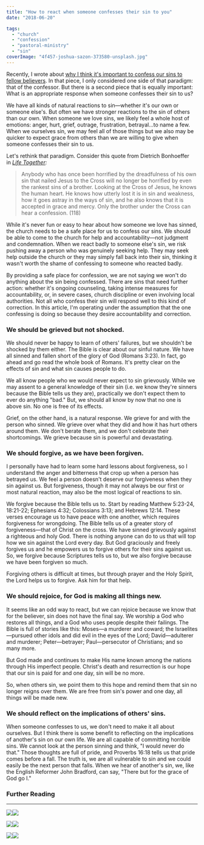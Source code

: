 ```yaml
---
title: "How to react when someone confesses their sin to you"
date: "2018-06-20"

tags: 
  - "church"
  - "confession"
  - "pastoral-ministry"
  - "sin"
coverImage: "4f457-joshua-sazon-373580-unsplash.jpg"
---
```


Recently, I wrote about [why I think it's important to confess our sins to fellow believers](http://blog.keelancook.com/2018/05/why-do-we-need-to-confess-our-sin-to-others.html). In that piece, I only considered one side of that paradigm: that of the confessor. But there is a second piece that is equally important: What is an appropriate response when someone confesses their sin to us?

We have all kinds of natural reactions to sin—whether it's our own or someone else's. But often we have stronger reactions to the sin of others than our own. When someone we love sins, we likely feel a whole host of emotions: anger, hurt, grief, outrage, frustration, betrayal...to name a few. When we ourselves sin, we may feel all of those things but we also may be quicker to expect grace from others than we are willing to give when someone confesses their sin to us.

Let's rethink that paradigm. Consider this quote from Dietrich Bonhoeffer in _[Life Together](https://amzn.to/2UoBBaQ):_

> Anybody who has once been horrified by the dreadfulness of his own sin that nailed Jesus to the Cross will no longer be horrified by even the rankest sins of a brother. Looking at the Cross of Jesus, he knows the human heart. He knows how utterly lost it is in sin and weakness, how it goes astray in the ways of sin, and he also knows that it is accepted in grace and mercy. Only the brother under the Cross can hear a confession. (118)

While it's never fun or easy to hear about how someone we love has sinned, the church needs to be a safe place for us to confess our sins. We should be able to come to the church for help and accountability—not judgment and condemnation. When we react badly to someone else's sin, we risk pushing away a person who was genuinely seeking help. They may seek help outside the church or they may simply fall back into their sin, thinking it wasn't worth the shame of confessing to someone who reacted badly.

By providing a safe place for confession, we are not saying we won't do anything about the sin being confessed. There are sins that need further action: whether it's ongoing counseling, taking intense measures for accountability, or, in severe cases, church discipline or even involving local authorities. Not all who confess their sin will respond well to this kind of correction. In this article, I'm operating under the assumption that the one confessing is doing so because they desire accountability and correction.

### We should be grieved but not shocked.

We should never be happy to learn of others' failures, but we shouldn't be shocked by them either. The Bible is clear about our sinful nature. We have all sinned and fallen short of the glory of God (Romans 3:23). In fact, go ahead and go read the whole book of Romans. It's pretty clear on the effects of sin and what sin causes people to do.

We all know people who we would never expect to sin grievously. While we may assent to a general knowledge of their sin (i.e. we know they're sinners because the Bible tells us they are), practically we don't expect them to ever do anything "bad." But, we should all know by now that no one is above sin. No one is free of its effects.

Grief, on the other hand, is a natural response. We grieve for and with the person who sinned. We grieve over what they did and how it has hurt others around them. We don't berate them, and we don't celebrate their shortcomings. We grieve because sin is powerful and devastating.

### We should forgive, as we have been forgiven.

I personally have had to learn some hard lessons about forgiveness, so I understand the anger and bitterness that crop up when a person has betrayed us. We feel a person doesn't deserve our forgiveness when they sin against us. But forgiveness, though it may not always be our first or most natural reaction, may also be the most logical of reactions to sin.

We forgive because the Bible tells us to. Start by reading Matthew 5:23-24, 18:21-22; Ephesians 4:32; Colossians 3:13; and Hebrews 12:14. These verses encourage us to have peace with one another, which requires forgiveness for wrongdoing. The Bible tells us of a greater story of forgiveness—that of Christ on the cross. We have sinned grievously against a righteous and holy God. There is nothing anyone can do to us that will top how we sin against the Lord every day. But God graciously and freely forgives us and he empowers us to forgive others for their sins against us. So, we forgive because Scriptures tells us to, but we also forgive because we have been forgiven so much.

Forgiving others is difficult at times, but through prayer and the Holy Spirit, the Lord helps us to forgive. Ask him for that help.

### We should rejoice, for God is making all things new.

It seems like an odd way to react, but we can rejoice because we know that for the believer, sin does not have the final say. We worship a God who restores all things, and a God who uses people despite their failings. The Bible is full of stories like this: Moses—a murderer and coward; the Israelites—pursued other idols and did evil in the eyes of the Lord; David—adulterer and murderer; Peter—betrayer; Paul—persecutor of Christians; and so many more.

But God made and continues to make His name known among the nations through His imperfect people. Christ's death and resurrection is our hope that our sin is paid for and one day, sin will be no more.

So, when others sin, we point them to this hope and remind them that sin no longer reigns over them. We are free from sin's power and one day, all things will be made new.

### We should reflect on the implications of others' sins.

When someone confesses to us, we don't need to make it all about ourselves. But I think there is some benefit to reflecting on the implications of another's sin on our own life. We are all capable of committing horrible sins. We cannot look at the person sinning and think, "I would never do that." Those thoughts are full of pride, and Proverbs 16:18 tells us that pride comes before a fall. The truth is, we are all vulnerable to sin and we could easily be the next person that falls. When we hear of another's sin, we, like the English Reformer John Bradford, can say, "There but for the grace of God go I."

### Further Reading

* * *

[![](//ws-na.amazon-adsystem.com/widgets/q?_encoding=UTF8&ASIN=B016NESM0G&Format=_SL250_&ID=AsinImage&MarketPlace=US&ServiceVersion=20070822&WS=1&tag=keelancook-20&language=en_US)](https://www.amazon.com/Life-Together-Dietrich-Bonhoeffer-Works-ebook/dp/B016NESM0G/ref=as_li_ss_il?keywords=life+together&qid=1585333292&sr=8-1-spons&psc=1&spLa=ZW5jcnlwdGVkUXVhbGlmaWVyPUExWU9JV1E5VlRaMjEwJmVuY3J5cHRlZElkPUExMDI0MTk4MTlFRDZGT1lDRUs1USZlbmNyeXB0ZWRBZElkPUEwOTAzMDU2Mk8wRFRFNzFVVFFJQyZ3aWRnZXROYW1lPXNwX2F0ZiZhY3Rpb249Y2xpY2tSZWRpcmVjdCZkb05vdExvZ0NsaWNrPXRydWU=&linkCode=li3&tag=keelancook-20&linkId=6fd36ca58106cfcc1b3b97b4f9b5184c&language=en_US)![](https://ir-na.amazon-adsystem.com/e/ir?t=keelancook-20&language=en_US&l=li3&o=1&a=B016NESM0G)

[![](//ws-na.amazon-adsystem.com/widgets/q?_encoding=UTF8&ASIN=B003FCVEBY&Format=_SL250_&ID=AsinImage&MarketPlace=US&ServiceVersion=20070822&WS=1&tag=keelancook-20&language=en_US)](https://www.amazon.com/Putting-Face-Grace-Living-Passing-ebook/dp/B003FCVEBY/ref=as_li_ss_il?keywords=putting+a+face+on+grace&qid=1585332777&sr=8-1&linkCode=li3&tag=keelancook-20&linkId=90fce1363d2fb781a11a6c876aa728f9&language=en_US)![](https://ir-na.amazon-adsystem.com/e/ir?t=keelancook-20&language=en_US&l=li3&o=1&a=B003FCVEBY)

[![](//ws-na.amazon-adsystem.com/widgets/q?_encoding=UTF8&ASIN=1462749720&Format=_SL250_&ID=AsinImage&MarketPlace=US&ServiceVersion=20070822&WS=1&tag=keelancook-20&language=en_US)](https://www.amazon.com/If-You-Only-Knew-Unavoidable/dp/1462749720/ref=as_li_ss_il?_encoding=UTF8&qid=1586807202&sr=1-1&linkCode=li3&tag=keelancook-20&linkId=f7071175be6032e7be2606b2ff58fd4b&language=en_US)![](https://ir-na.amazon-adsystem.com/e/ir?t=keelancook-20&language=en_US&l=li3&o=1&a=1462749720)
